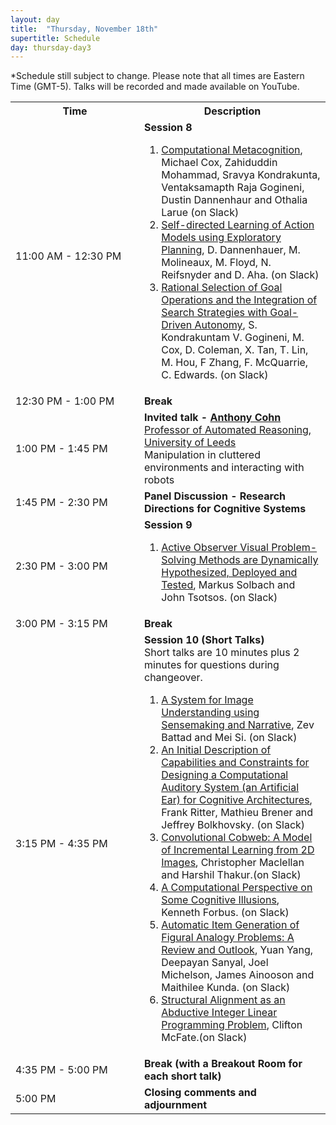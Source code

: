 ```yaml
---
layout: day
title:  "Thursday, November 18th"
supertitle: Schedule
day: thursday-day3
---
```

*Schedule still subject to change. Please note that all times are Eastern Time (GMT-5). Talks will be recorded
and made available on YouTube. 
<!-- You can watch the 
     [recorded talks](https://www.youtube.com/playlist?list=PL-1wKlUbAzGTjZjLcOduALuoZ3aupVSqe) for this day.  (FIX LINK) -->


<table>
<tr>
<th width=190px> Time </th>
<th> Description </th>
</tr>

<tr>
<td> <span class="schedtime"> 11:00 AM - 12:30 PM </span></td>
<td> <b>  Session 8 </b><br>
<!-- ###### Chaired by TBD -->
  <ol>
   <li> <a href="{{site.baseurl}}/data/ACS-21_paper_1.pdf">Computational Metacognition</a>, Michael Cox, Zahiduddin Mohammad, Sravya
Kondrakunta, Ventaksamapth Raja Gogineni, Dustin Dannenhaur and Othalia Larue <a onClick="goToSlackChannel(1)">(on Slack)</a></li>
     <li> <a href="{{site.baseurl}}/data/ACS-21_paper_29.pdf">Self-directed Learning of
  Action Models using Exploratory Planning</a>, D. Dannenhauer,
  M. Molineaux, M. Floyd, N. Reifsnyder and D. Aha.  <a onClick="goToSlackChannel(29)">(on Slack)</a></li>
  <li> <a href="{{site.baseurl}}/data/ACS-21_paper_8.pdf">Rational
  Selection of Goal Operations and the Integration of Search Strategies with Goal-Driven Autonomy</a>, S. Kondrakuntam V. Gogineni, M. Cox,
  D. Coleman, X. Tan, T. Lin, M. Hou, F Zhang, F. McQuarrie, C. Edwards. <a onClick="goToSlackChannel(8)">(on Slack)</a></li>

  </ol>
  </td>
</tr>
<tr>
  <td> <span class="schedtime"> 12:30 PM - 1:00 PM </span></td>
  <td>  <b> Break</b> </td>
</tr>

<tr>
  <td> <span class="schedtime"> 1:00 PM - 1:45 PM </span></td><td> 
<b>  Invited talk - <a href="{{site.baseurl}}/speakers/Anthony_Cohn/"> Anthony Cohn</a> </b><br>
<a href="https://eps.leeds.ac.uk/computing/staff/76/professor-anthony-g-cohn-freng-ceng-citp">Professor of Automated Reasoning, University of Leeds</a><br>
Manipulation in cluttered environments and interacting with robots
  </td>
</tr>
<tr>
  <td> <span class="schedtime"> 1:45 PM - 2:30 PM</span></td>
  <td>  <b> Panel Discussion  - Research Directions for Cognitive Systems </b> </td>
</tr>
<tr>
  <td> <span class="schedtime"> 2:30 PM - 3:00 PM </span></td><td> <b> Session 9</b>
<!-- ###### Chaired by TBD -->
  <ol>
   <li> <a href="{{site.baseurl}}/data/ACS-21_paper_3.pdf">Active Observer
  Visual Problem-Solving Methods are Dynamically Hypothesized, Deployed and
  Tested</a>, Markus Solbach and John Tsotsos.  <a onClick="goToSlackChannel(3)">(on Slack)</a></li>
  </ol>
  </td>
  </tr>
  <tr>
    <td> <span class="schedtime"> 3:00 PM - 3:15 PM </span></td> <td>  <b>
    Break</b> </td>
    </tr>
<tr>
  <td> <span class="schedtime"> 3:15 PM - 4:35 PM </span></td><td> <b> Session 10 (Short Talks)</b> 
<div class=shortnote>Short talks are 10 minutes plus 2 minutes for
    questions during changeover.</div> 
<!-- ###### Chaired by TBD -->
  <ol>
   <li> <a href="{{site.baseurl}}/data/ACS-21_paper_26.pdf">A System for
  Image Understanding using Sensemaking and Narrative</a>, Zev Battad and Mei Si.  <a onClick="goToSlackChannel(26)">(on Slack)</a></li>
   <li> <a href="{{site.baseurl}}/data/ACS-21_paper_11.pdf">An Initial Description of
  Capabilities and Constraints for Designing a Computational Auditory
  System (an Artificial Ear) for Cognitive Architectures</a>, Frank Ritter,
  Mathieu Brener and Jeffrey Bolkhovsky. <a onClick="goToSlackChannel(11)">(on Slack)</a></li>
   <li> <a href="{{site.baseurl}}/data/ACS-21_paper_30.pdf">Convolutional Cobweb: A Model
  of Incremental Learning from 2D Images</a>, Christopher Maclellan and
  Harshil Thakur.<a onClick="goToSlackChannel(30)">(on Slack)</a></li>
    <li> <a href="{{site.baseurl}}/data/ACS-21_paper_25.pdf"> A Computational Perspective on Some Cognitive Illusions</a>,
  Kenneth Forbus. <a onClick="goToSlackChannel(25)">(on Slack)</a></li>
  
   <li> <a href="{{site.baseurl}}/data/ACS-21_paper_2.pdf">Automatic Item Generation of Figural Analogy Problems: A Review and Outlook</a>, Yuan Yang, Deepayan Sanyal, Joel Michelson, James Ainooson and Maithilee Kunda.  <a onClick="goToSlackChannel(6)">(on Slack)</a></li>
   <li> <a href="{{site.baseurl}}/data/ACS-21_paper_19.pdf">Structural Alignment as an
  Abductive Integer Linear Programming Problem</a>, Clifton McFate.<a onClick="goToSlackChannel(19)">(on Slack)</a></li>
  </ol>
  </td>
</tr>
<tr>
  <td> <span class="schedtime"> 4:35 PM - 5:00 PM</span></td>
  <td>  <b> Break (with a Breakout Room for each short talk) </b> </td>
</tr>

<tr>
  <td> <span class="schedtime"> 5:00 PM </span></td>
  <td>  <b> Closing comments and adjournment </b> </td>
</tr>

</table>




